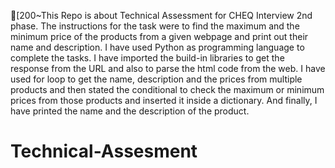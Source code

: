 [200~This Repo is about Technical Assessment for CHEQ Interview 2nd phase. The instructions for the task were to find the maximum and the minimum price of the products from a given webpage and print out their name and description. I have used Python as programming language to complete the tasks. I have imported the build-in libraries to get the response from the URL and also to parse the html code from the web. I have used for loop to get the name, description and the prices from multiple products and then stated the conditional to check the maximum or minimum prices from those products and inserted it inside a dictionary. And finally, I have printed the name and the description of the product.
# Technical-Assesment
